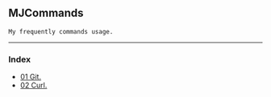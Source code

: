 ## MJCommands
    My frequently commands usage.
---
### Index
* [01 Git.](/00%20Git/commands.md)
* [02 Curl.](/01%20curl/readme.md)
